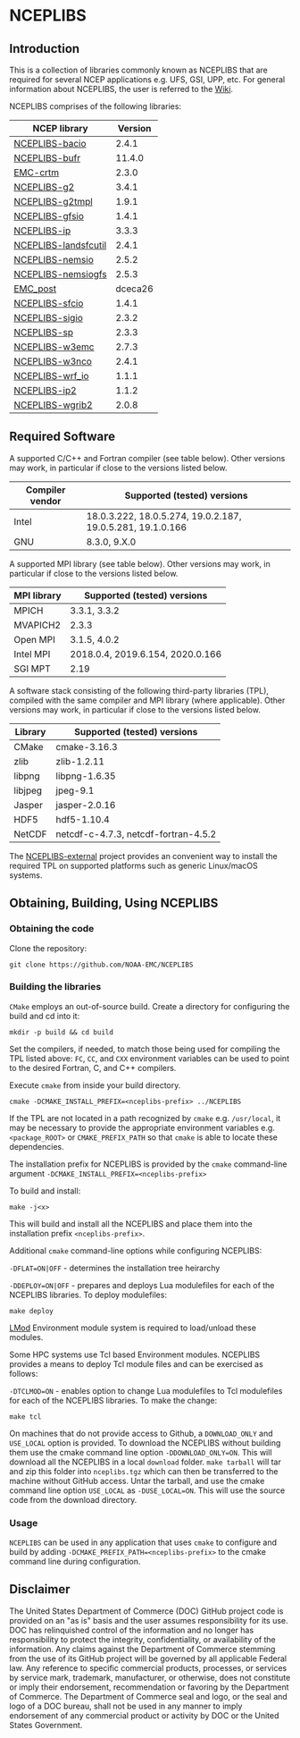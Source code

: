# NCEPLIBS

## Introduction

This is a collection of libraries commonly known as NCEPLIBS that are required for several NCEP applications e.g. UFS, GSI, UPP, etc. For general information about NCEPLIBS, the user is referred to the [Wiki](https://github.com/NOAA-EMC/NCEPLIBS/wiki).

NCEPLIBS comprises of the following libraries:

 NCEP library         | Version
----------------------|---------------------------------------------------
[NCEPLIBS-bacio](https://github.com/NOAA-EMC/NCEPLIBS-bacio)             | 2.4.1
[NCEPLIBS-bufr](https://github.com/NOAA-EMC/NCEPLIBS-bufr)               | 11.4.0
[EMC-crtm](https://github.com/noaa-emc/emc_crtm)                         | 2.3.0
[NCEPLIBS-g2](https://github.com/NOAA-EMC/NCEPLIBS-g2)                   | 3.4.1
[NCEPLIBS-g2tmpl](https://github.com/NOAA-EMC/NCEPLIBS-g2tmpl)           | 1.9.1
[NCEPLIBS-gfsio](https://github.com/NOAA-EMC/NCEPLIBS-gfsio)             | 1.4.1
[NCEPLIBS-ip](https://github.com/NOAA-EMC/NCEPLIBS-ip)                   | 3.3.3
[NCEPLIBS-landsfcutil](https://github.com/NOAA-EMC/NCEPLIBS-landsfcutil) | 2.4.1
[NCEPLIBS-nemsio](https://github.com/NOAA-EMC/NCEPLIBS-nemsio)           | 2.5.2
[NCEPLIBS-nemsiogfs](https://github.com/NOAA-EMC/NCEPLIBS-nemsiogfs)     | 2.5.3
[EMC_post](https://github.com/NOAA-EMC/EMC_post)                         | dceca26
[NCEPLIBS-sfcio](https://github.com/NOAA-EMC/NCEPLIBS-sfcio)             | 1.4.1
[NCEPLIBS-sigio](https://github.com/NOAA-EMC/NCEPLIBS-sigio)             | 2.3.2
[NCEPLIBS-sp](https://github.com/NOAA-EMC/NCEPLIBS-sp)                   | 2.3.3
[NCEPLIBS-w3emc](https://github.com/NOAA-EMC/NCEPLIBS-w3emc)             | 2.7.3
[NCEPLIBS-w3nco](https://github.com/NOAA-EMC/NCEPLIBS-w3nco)             | 2.4.1
[NCEPLIBS-wrf_io](https://github.com/NOAA-EMC/NCEPLIBS-wrf_io)           | 1.1.1
[NCEPLIBS-ip2](https://github.com/NOAA-EMC/NCEPLIBS-ip2)                 | 1.1.2
[NCEPLIBS-wgrib2](https://github.com/NOAA-EMC/NCEPLIBS-wgrib2)           | 2.0.8

## Required Software

A supported C/C++ and Fortran compiler (see table below).  Other versions may work, in particular if close to the versions listed below.

| Compiler vendor | Supported (tested) versions                                |
|-----------------|------------------------------------------------------------|
| Intel           | 18.0.3.222, 18.0.5.274, 19.0.2.187, 19.0.5.281, 19.1.0.166 |
| GNU             | 8.3.0, 9.X.0                                               |

A supported MPI library (see table below).  Other versions may work, in particular if close to the versions listed below.

| MPI library     | Supported (tested) versions                                |
|-----------------|------------------------------------------------------------|
| MPICH           | 3.3.1, 3.3.2                                               |
| MVAPICH2        | 2.3.3                                                      |
| Open MPI        | 3.1.5, 4.0.2                                               |
| Intel MPI       | 2018.0.4, 2019.6.154, 2020.0.166                           |
| SGI MPT         | 2.19                                                       |

A software stack consisting of the following third-party libraries (TPL), compiled with the same compiler and MPI library (where applicable).  Other versions may work, in particular if close to the versions listed below.

| Library         | Supported (tested) versions                                |
|-----------------|------------------------------------------------------------|
| CMake           | cmake-3.16.3                                               |
| zlib            | zlib-1.2.11                                                |
| libpng          | libpng-1.6.35                                              |
| libjpeg         | jpeg-9.1                                                   |
| Jasper          | jasper-2.0.16                                              |
| HDF5            | hdf5-1.10.4                                                |
| NetCDF          | netcdf-c-4.7.3, netcdf-fortran-4.5.2                       |

 The [NCEPLIBS-external](https://github.com/NOAA-EMC/NCEPLIBS-external) project provides an convenient way to install the required TPL on supported platforms such as generic Linux/macOS systems.

## Obtaining, Building, Using NCEPLIBS

### Obtaining the code

Clone the repository:

`git clone https://github.com/NOAA-EMC/NCEPLIBS`

### Building the libraries

`CMake` employs an out-of-source build.  Create a directory for configuring the build and cd into it:

`mkdir -p build && cd build`

Set the compilers, if needed, to match those being used for compiling the TPL listed above: `FC`, `CC`, and `CXX` environment variables can be used to point to the desired Fortran, C, and C++ compilers.

Execute `cmake` from inside your build directory.

`cmake -DCMAKE_INSTALL_PREFIX=<nceplibs-prefix> ../NCEPLIBS`

If the TPL are not located in a path recognized by `cmake` e.g. `/usr/local`, it may be necessary to provide the appropriate environment variables e.g. `<package_ROOT>` or `CMAKE_PREFIX_PATH` so that `cmake` is able to locate these dependencies.

The installation prefix for NCEPLIBS is provided by the `cmake` command-line argument `-DCMAKE_INSTALL_PREFIX=<nceplibs-prefix>`

To build and install:

```
make -j<x>
```

This will build and install all the NCEPLIBS and place them into the installation prefix `<nceplibs-prefix>`.

Additional `cmake` command-line options while configuring NCEPLIBS:

`-DFLAT=ON|OFF` - determines the installation tree heirarchy

`-DDEPLOY=ON|OFF` - prepares and deploys Lua modulefiles for each of the NCEPLIBS libraries.  To deploy modulefiles:
```
make deploy
```
[LMod](https://lmod.readthedocs.io/en/latest/) Environment module system is required to load/unload these modules.

Some HPC systems use Tcl based Environment modules.  NCEPLIBS provides a means to deploy Tcl module files and can be exercised as follows:

`-DTCLMOD=ON` - enables option to change Lua modulefiles to Tcl modulefiles for each of the NCEPLIBS libraries.  To make the change:
```
make tcl
```

On machines that do not provide access to Github, a `DOWNLOAD_ONLY` and `USE_LOCAL` option is provided.  To download the NCEPLIBS without building them use the cmake command line option `-DDOWNLOAD_ONLY=ON`.  This will download all the NCEPLIBS in a local `download` folder.  `make tarball` will tar and zip this folder into `nceplibs.tgz` which can then be transferred to the machine without GitHub access.  Untar the tarball, and use the cmake command line option `USE_LOCAL` as `-DUSE_LOCAL=ON`.  This will use the source code from the download directory.

### Usage

`NCEPLIBS` can be used in any application that uses `cmake` to configure and build by adding `-DCMAKE_PREFIX_PATH=<nceplibs-prefix>` to the cmake command line during configuration.

## Disclaimer

The United States Department of Commerce (DOC) GitHub project code is provided on an "as is" basis and the user assumes responsibility for its use. DOC has relinquished control of the information and no longer has responsibility to protect the integrity, confidentiality, or availability of the information. Any claims against the Department of Commerce stemming from the use of its GitHub project will be governed by all applicable Federal law. Any reference to specific commercial products, processes, or services by service mark, trademark, manufacturer, or otherwise, does not constitute or imply their endorsement, recommendation or favoring by the Department of Commerce. The Department of Commerce seal and logo, or the seal and logo of a DOC bureau, shall not be used in any manner to imply endorsement of any commercial product or activity by DOC or the United States Government.

